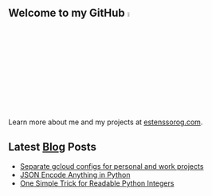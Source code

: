 ## Welcome to my GitHub <a href="https://www.estenssorog.com/"><img src="https://media.giphy.com/media/hvRJCLFzcasrR4ia7z/giphy.gif" width="5%"></a>

Learn more about me and my projects at [estenssorog.com](https://www.estenssorog.com).

## Latest [Blog](https://www.estenssorog.com) Posts
<!-- BLOG-POST-LIST:START -->
- [Separate gcloud configs for personal and work projects](https://estenssorog.com/posts/separate-gcloud-configs-for-personal-and-work/)
- [JSON Encode Anything in Python](https://estenssorog.com/posts/json-encode-everything-in-python/)
- [One Simple Trick for Readable Python Integers](https://estenssorog.com/posts/one-simple-trick-for-readable-python-integers/)
<!-- BLOG-POST-LIST:END -->